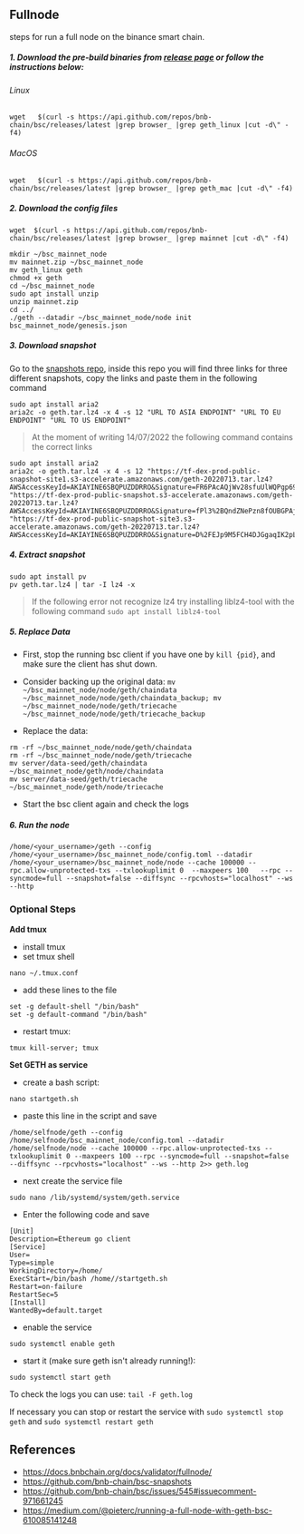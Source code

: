 ## Fullnode
steps for run a full node on the binance smart chain.

##### 1.  Download the pre-build binaries from  [release page](https://github.com/bnb-chain/bsc/releases/latest)  or follow the instructions below:

###### Linux
```
wget   $(curl -s https://api.github.com/repos/bnb-chain/bsc/releases/latest |grep browser_ |grep geth_linux |cut -d\" -f4)
```

###### MacOS
```
wget   $(curl -s https://api.github.com/repos/bnb-chain/bsc/releases/latest |grep browser_ |grep geth_mac |cut -d\" -f4)
```

##### 2.  Download the config files
```
wget  $(curl -s https://api.github.com/repos/bnb-chain/bsc/releases/latest |grep browser_ |grep mainnet |cut -d\" -f4)  
```
```
mkdir ~/bsc_mainnet_node
mv mainnet.zip ~/bsc_mainnet_node
mv geth_linux geth
chmod +x geth
cd ~/bsc_mainnet_node
sudo apt install unzip
unzip mainnet.zip
cd ../
./geth --datadir ~/bsc_mainnet_node/node init bsc_mainnet_node/genesis.json
```

##### 3.  Download snapshot
Go to the  [snapshots repo](https://github.com/bnb-chain/bsc-snapshots), inside this repo you will find three links for three different snapshots, copy the links and paste them in the following command

```
sudo apt install aria2
aria2c -o geth.tar.lz4 -x 4 -s 12 "URL TO ASIA ENDPOINT" "URL TO EU ENDPOINT" "URL TO US ENDPOINT"
```

>At the moment of writing 14/07/2022 the following command contains the correct links
```
sudo apt install aria2
aria2c -o geth.tar.lz4 -x 4 -s 12 "https://tf-dex-prod-public-snapshot-site1.s3-accelerate.amazonaws.com/geth-20220713.tar.lz4?AWSAccessKeyId=AKIAYINE6SBQPUZDDRRO&Signature=FR6PAcAQjWv28sfuUlWQPgp69O8%3D&Expires=1660370182" "https://tf-dex-prod-public-snapshot.s3-accelerate.amazonaws.com/geth-20220713.tar.lz4?AWSAccessKeyId=AKIAYINE6SBQPUZDDRRO&Signature=fPl3%2BQndZNePzn8fOUBGPAjL4jI%3D&Expires=1660370183" "https://tf-dex-prod-public-snapshot-site3.s3-accelerate.amazonaws.com/geth-20220713.tar.lz4?AWSAccessKeyId=AKIAYINE6SBQPUZDDRRO&Signature=D%2FEJp9M5FCH4DJGgaqIK2pLUPNY%3D&Expires=1660370183"
```
##### 4.  Extract snapshot
```
sudo apt install pv
pv geth.tar.lz4 | tar -I lz4 -x
```

> If the following error not recognize lz4 try installing liblz4-tool with the following command
`sudo apt install liblz4-tool`

##### 5.  Replace Data
-   First, stop the running bsc client if you have one by  `kill {pid}`, and make sure the client has shut down.
-   Consider backing up the original data:  `mv ~/bsc_mainnet_node/node/geth/chaindata ~/bsc_mainnet_node/node/geth/chaindata_backup; mv ~/bsc_mainnet_node/node/geth/triecache ~/bsc_mainnet_node/node/geth/triecache_backup`

-   Replace the data:  
```
rm -rf ~/bsc_mainnet_node/node/geth/chaindata
rm -rf ~/bsc_mainnet_node/node/geth/triecache
mv server/data-seed/geth/chaindata ~/bsc_mainnet_node/geth/node/chaindata
mv server/data-seed/geth/triecache ~/bsc_mainnet_node/geth/node/triecache
```
-   Start the bsc client again and check the logs


##### 6.  Run the node

```
/home/<your_username>/geth --config /home/<your_username>/bsc_mainnet_node/config.toml --datadir /home/<your_username>/bsc_mainnet_node/node --cache 100000 --rpc.allow-unprotected-txs --txlookuplimit 0  --maxpeers 100   --rpc --syncmode=full --snapshot=false --diffsync --rpcvhosts="localhost" --ws --http
```

### Optional Steps  

**Add tmux**

*   install tmux
*   set tmux shell

```plaintext
nano ~/.tmux.conf
```

*   add these lines to the file

```plaintext
set -g default-shell "/bin/bash"
set -g default-command "/bin/bash"
```

*   restart tmux:

```plaintext
tmux kill-server; tmux
```

**Set GETH as service**

*   create a bash script:

```plaintext
nano startgeth.sh
```

*   paste this line in the script and save

```plaintext
/home/selfnode/geth --config /home/selfnode/bsc_mainnet_node/config.toml --datadir /home/selfnode/node --cache 100000 --rpc.allow-unprotected-txs --txlookuplimit 0 --maxpeers 100 --rpc --syncmode=full --snapshot=false --diffsync --rpcvhosts="localhost" --ws --http 2>> geth.log
```

*   next create the service file

```plaintext
sudo nano /lib/systemd/system/geth.service
```

* Enter the following code and save

```plaintext
[Unit]
Description=Ethereum go client
[Service]
User=
Type=simple
WorkingDirectory=/home/
ExecStart=/bin/bash /home//startgeth.sh
Restart=on-failure
RestartSec=5
[Install]
WantedBy=default.target
```

* enable the service

```plaintext
sudo systemctl enable geth
```

* start it (make sure geth isn't already running!):

```plaintext
sudo systemctl start geth
```

To check the logs you can use: `tail -F geth.log`

If necessary you can stop or restart the service with `sudo systemctl stop geth` and `sudo systemctl restart geth`

## References

- https://docs.bnbchain.org/docs/validator/fullnode/
- https://github.com/bnb-chain/bsc-snapshots
- https://github.com/bnb-chain/bsc/issues/545#issuecomment-971661245
- https://medium.com/@pieterc/running-a-full-node-with-geth-bsc-610085141248
